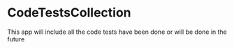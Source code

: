 # CodeTestsCollection
This app will include all the code tests have been done or will be done in the future
